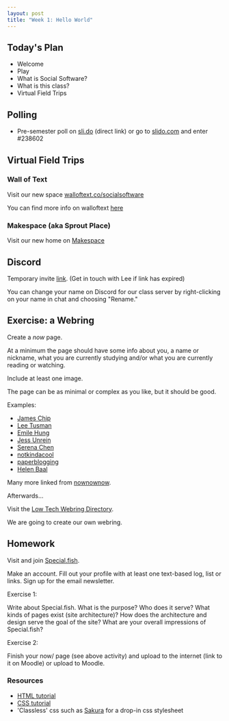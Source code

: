 ```yaml
---
layout: post
title: "Week 1: Hello World"
---
```


## Today's Plan

- Welcome
- Play
- What is Social Software?
- What is this class?
- Virtual Field Trips


## Polling

- Pre-semester poll on [sli.do](https://app.sli.do/event/brawapic) (direct link) or go to [slido.com](https://www.sli.do/) and enter #238602

## Virtual Field Trips

### Wall of Text

Visit our new space [walloftext.co/socialsoftware](https://walloftext.co/socialsoftware)

You can find more info on walloftext [here](https://walloftext.co/get-started)

### Makespace (aka Sprout Place)

Visit our new home on [Makespace](https://sprout.place/space/c5851dce728749a2b9f1a32415307ab0)

## Discord

Temporary invite [link](https://discord.gg/DpRARTQA). (Get in touch with Lee if link has expired)

You can change your name on Discord for our class server by right-clicking on your name in chat and choosing "Rename."

## Exercise: a Webring 

Create a *now* page.

At a minimum the page should have some info about you, a name or nickname, what you are currently studying and/or what you are currently reading or watching.

Include at least one image.

The page can be as minimal or complex as you like, but it should be good.

Examples:

* [James Chip](https://jameschip.io/)
* [Lee Tusman](https://leetusman.com/now/)
* [Emile Hung](https://emilehung.wordpress.com/now/)
* [Jess Unrein](https://jessunrein.com/now)
* [Serena Chen](https://serena.nz/now/)
* [notkindacool](http://www.notkindacool.com/now/)
* [paperblogging](https://www.paperblogging.com/now/)
* [Helen Baal](https://www.helenvanbaal.com/now/)

Many more linked from [nownownow](https://nownownow.com/).

Afterwards...

Visit the [Low Tech Webring Directory](https://emreed.net/LowTech_Directory.html).

We are going to create our own webring.




## Homework

Visit and join [Special.fish](https://special.fish/). 

Make an account. Fill out your profile with at least one text-based log, list or links. Sign up for the email newsletter.

Exercise 1:

Write about Special.fish. What is the purpose? Who does it serve? What kinds of pages exist (site architecture)? How does the architecture and design serve the goal of the site? What are your overall impressions of Special.fish?

Exercise 2:

Finish your now/ page (see above activity) and upload to the internet (link to it on Moodle) or upload to Moodle.

### Resources

- [HTML tutorial](https://www.w3schools.com/html/)
- [CSS tutorial](https://www.w3schools.com/css/)
- 'Classless' css such as [Sakura](https://oxal.org/projects/sakura/) for a drop-in css stylesheet
